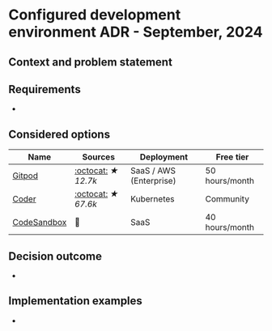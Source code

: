 # Configured development environment ADR - September, 2024

## Context and problem statement



## Requirements

* 

## Considered options

Name                                   | Sources                                                     | Deployment              | Free tier
---------------------------------------|-------------------------------------------------------------|-------------------------|---------------
[Gitpod](https://www.gitpod.io/)       | [:octocat:](https://github.com/gitpod-io/gitpod) _★ 12.7k_  | SaaS / AWS (Enterprise) | 50 hours/month
[Coder](https://coder.com/)            | [:octocat:](https://github.com/coder/code-server) _★ 67.6k_ | Kubernetes              | Community
[CodeSandbox](https://codesandbox.io/) | 🚫                                                          | SaaS                    | 40 hours/month

## Decision outcome

* 

## Implementation examples

* 

